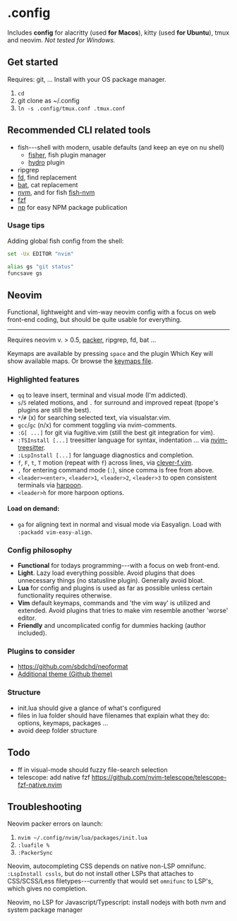 # .config

Includes **config** for alacritty (used **for Macos**), kitty (used **for Ubuntu**), tmux and neovim. *Not tested for Windows.*

## Get started

Requires: git, ... Install with your OS package manager.

1. `cd`
2. git clone as ~/.config
3. `ln -s .config/tmux.conf .tmux.conf`

## Recommended CLI related tools

- fish---shell with modern, usable defaults (and keep an eye on nu shell)
	- [fisher](https://github.com/jorgebucaran/fisher), fish plugin manager
	- [hydro](https://github.com/jorgebucaran/hydro) plugin
- ripgrep
- [fd](https://github.com/sharkdp/fd), find replacement
- [bat](https://github.com/sharkdp/bat), cat replacement
- [nvm](https://github.com/nvm-sh/nvm), and for fish [fish-nvm](https://github.com/FabioAntunes/fish-nvm)
- [fzf](https://github.com/junegunn/fzf)
- [np](https://github.com/sindresorhus/np) for easy NPM package publication

### Usage tips

Adding global fish config from the shell:

```sh
set -Ux EDITOR "nvim"

alias gs "git status"
funcsave gs
```

## Neovim

Functional, lightweight and vim-way neovim config with a focus on web front-end coding, but should be quite usable for everything.

---

Requires neovim v. > 0.5, [packer](https://github.com/wbthomason/packer.nvim), ripgrep, fd, bat ...

Keymaps are available by pressing `space` and the plugin Which Key will show available maps. Or browse the [keymaps file](https://github.com/jssteinberg/config/blob/main/nvim/lua/keymaps.lua).

### Highlighted features

- `qq` to leave insert, terminal and visual mode (I'm addicted).
- `s`/`S` related motions, and `.` for surround and improved repeat (tpope's plugins are still the best).
- `*`/`#` (x) for searching selected text, via visualstar.vim.
- `gcc`/`gc` (n/x) for comment toggling via nvim-comments.
- `:G[ ...]` for git via fugitive.vim (still the best git integration for vim).
- `:TSInstall [...]` treesitter language for syntax, indentation ... via [nvim-treesitter][nts].
- `:LspInstall [...]` for language diagnostics and completion.
- `f`, `F`, `t`, `T` motion (repeat with `f`) across lines, via [clever-f.vim](https://github.com/rhysd/clever-f.vim).
- `,` for entering command mode (`:`), since comma is free from above.
- `<leader><enter>`, `<leader>1`, `<leader>2`, `<leader>3` to open consistent terminals via [harpoon](https://github.com/ThePrimeagen/harpoon).
- `<leader>h` for more harpoon options.

#### Load on demand:

- `ga` for aligning text in normal and visual mode via Easyalign. Load with `:packadd vim-easy-align`.

### Config philosophy

- **Functional** for todays programming---with a focus on web front-end.
- **Light**. Lazy load everything possible. Avoid plugins that does unnecessary things (no statusline plugin). Generally avoid bloat.
- **Lua** for config and plugins is used as far as possible unless certain functionality requires otherwise.
- **Vim** default keymaps, commands and 'the vim way' is utilized and extended. Avoid plugins that tries to make vim resemble another 'worse' editor.
- **Friendly** and uncomplicated config for dummies hacking (author included).

### Plugins to consider

- https://github.com/sbdchd/neoformat
- [Additional theme (Github theme)](https://github.com/projekt0n/github-nvim-theme)

### Structure

- init.lua should give a glance of what's configured
- files in lua folder should have filenames that explain what they do: options, keymaps, packages ...
- avoid deep folder structure

## Todo

- <leader>ff in visual-mode should
fuzzy file-search selection
- telescope: add native fzf 
https://github.com/nvim-telescope/telescope-fzf-native.nvim

## Troubleshooting

Neovim packer errors on launch:

1. `nvim ~/.config/nvim/lua/packages/init.lua`
2. `:luafile %`
3. `:PackerSync`

Neovim, autocompleting CSS depends on native 
non-LSP omnifunc. `:LspInstall cssls`, but do 
not install other LSPs that attaches to 
CSS/SCSS/Less filetypes---currently that would 
set `omnifunc` to LSP's, which gives no 
completion.

Neovim, no LSP for Javascript/Typescript:
install nodejs with both nvm and system package manager

[gl]: https://github.com/junegunn/gv.vim
[gd]: https://github.com/sindrets/diffview.nvim
[nts]: https://github.com/nvim-treesitter/nvim-treesitter
